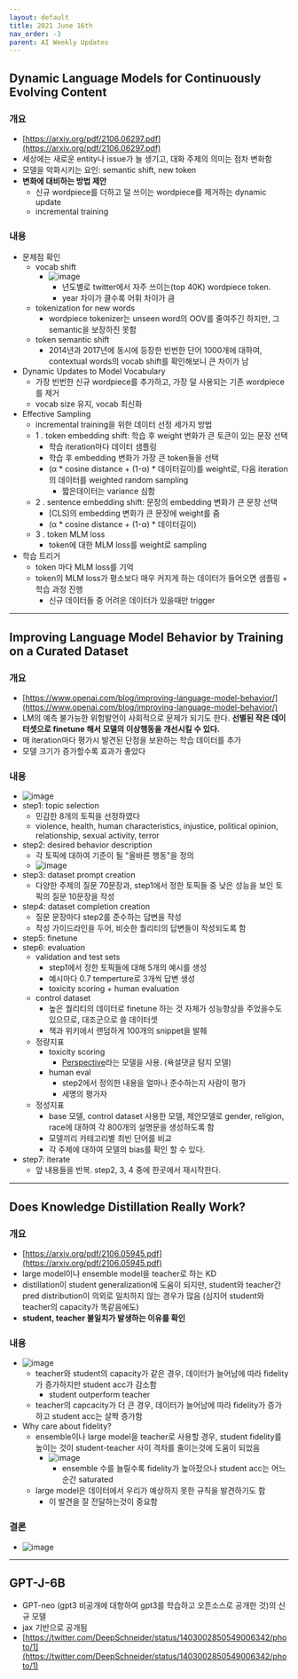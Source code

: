 ```yaml
---
layout: default
title: 2021 June 16th
nav_order: -3
parent: AI Weekly Updates
---
```


## Dynamic Language Models for Continuously Evolving Content

### 개요
- [https://arxiv.org/pdf/2106.06297.pdf](https://arxiv.org/pdf/2106.06297.pdf)
- 세상에는 새로운 entity나 issue가 늘 생기고, 대화 주제의 의미는 점차 변화함
- 모델을 악화시키는 요인: semantic shift, new token
- **변화에 대비하는 방법 제안**
    - 신규 wordpiece를 더하고 덜 쓰이는 wordpiece를 제거하는 dynamic update 
    - incremental training

### 내용
- 문제점 확인
    - vocab shift
        - ![image](https://user-images.githubusercontent.com/6601619/123663458-5ee67e00-d871-11eb-9c28-3e8e72b44398.png)
            - 년도별로 twitter에서 자주 쓰이는(top 40K) wordpiece token. 
            - year 차이가 클수록 어휘 차이가 큼
    - tokenization for new words
        - wordpiece tokenizer는 unseen word의 OOV를 줄여주긴 하지만, 그 semantic을 보장하진 못함
    - token semantic shift
        - 2014년과 2017년에 동시에 등장한 빈번한 단어 1000개에 대하여, contextual words의 vocab shift를 확인해보니 큰 차이가 남 
- Dynamic Updates to Model Vocabulary
    - 가장 빈번한 신규 wordpiece를 추가하고, 가장 덜 사용되는 기존 wordpiece를 제거
    - vocab size 유지, vocab 최신화
- Effective Sampling
    - incremental training을 위한 데이터 선정 세가지 방법
    - 1 . token embedding shift: 학습 후 weight 변화가 큰 토큰이 있는 문장 선택
        - 학습 iteration마다 데이터 샘플링
        - 학습 후 embedding 변화가 가장 큰 token들을 선택
        - (α * cosine distance + (1-α) * 데이터길이)를 weight로, 다음 iteration의 데이터를 weighted random sampling
            - 짧은데이터는 variance 심함
    - 2 . sentence embedding shift: 문장의 embedding 변화가 큰 문장 선택
        - [CLS]의 embedding 변화가 큰 문장에 weight를 줌
        - (α * cosine distance + (1-α) * 데이터길이)
    - 3 . token MLM loss
        - token에 대한 MLM loss를 weight로 sampling
- 학습 트리거  
    - token 마다 MLM loss를 기억
    - token의 MLM loss가 평소보다 매우 커지게 하는 데이터가 들어오면 샘플링 + 학습 과정 진행
        - 신규 데이터들 중 어려운 데이터가 있을때만 trigger
   
         
-----------

## Improving Language Model Behavior by Training on a Curated Dataset

### 개요
- [https://www.openai.com/blog/improving-language-model-behavior/](https://www.openai.com/blog/improving-language-model-behavior/)
- LM의 예측 불가능한 위험발언이 사회적으로 문제가 되기도 한다. **선별된 작은 데이터셋으로 finetune 해서 모델의 이상행동을 개선시킬 수 있다.**
- 매 iteration마다 평가시 발견된 단점을 보완하는 학습 데이터를 추가
- 모델 크기가 증가할수록 효과가 좋았다

### 내용
- ![image](https://user-images.githubusercontent.com/6601619/123304369-da86b900-d559-11eb-81f2-3c97d89fd62c.png)
- step1: topic selection
    - 민감한 8개의 토픽을 선정하였다
    - violence, health, human characteristics, injustice, political opinion, relationship, sexual activity, terror
- step2: desired behavior description
    - 각 토픽에 대하여 기준이 될 "올바른 행동"을 정의
    - ![image](https://user-images.githubusercontent.com/6601619/123305126-b8416b00-d55a-11eb-9a2f-7bb816251a5b.png)
- step3: dataset prompt creation
    - 다양한 주제의 질문 70문장과, step1에서 정한 토픽들 중 낮은 성능을 보인 토픽의 질문 10문장을 작성
- step4: dataset completion creation
    - 질문 문장마다 step2를 준수하는 답변을 작성
    - 작성 가이드라인을 두어, 비슷한 퀄리티의 답변들이 작성되도록 함
- step5: finetune
- step6: evaluation
    - validation and test sets 
        - step1에서 정한 토픽들에 대해 5개의 예시를 생성
        - 예시마다 0.7 temperture로 3개씩 답변 생성
        - toxicity scoring + human evaluation
    - control dataset
        - 높은 퀄리티의 데이터로 finetune 하는 것 자체가 성능향상을 주었을수도 있으므로, 대조군으로 쓸 데이터셋 
        - 책과 위키에서 랜덤하게 100개의 snippet을 발췌
    - 정량지표
        - toxicity scoring
            - [Perspective](https://www.perspectiveapi.com/how-it-works)라는 모델을 사용. (욕설댓글 탐지 모델)
        - human eval
            - step2에서 정의한 내용을 얼마나 준수하는지 사람이 평가
            - 세명의 평가자
    - 정성지표
        - base 모델, control dataset 사용한 모델, 제안모델로 gender, religion, race에 대하여 각 800개의 설명문을 생성하도록 함
        - 모델끼리 카테고리별 최빈 단어를 비교
        - 각 주제에 대하여 모델의 bias를 확인 할 수 있다.
- step7: iterate
    - 앞 내용들을 반복. step2, 3, 4 중에 한곳에서 재시작한다.

-----------

## Does Knowledge Distillation Really Work?

### 개요
- [https://arxiv.org/pdf/2106.05945.pdf](https://arxiv.org/pdf/2106.05945.pdf)
- large model이나 ensemble model을 teacher로 하는 KD
- distillation이 student generalization에 도움이 되지만, student와 teacher간 pred distribution이 의외로 일치하지 않는 경우가 많음 (심지어 student와 teacher의 capacity가 똑같음에도)
- **student, teacher 불일치가 발생하는 이유를 확인**
### 내용
- ![image](https://user-images.githubusercontent.com/6601619/123137403-e0fc2e80-d48e-11eb-8ef7-a43780171f2f.png)
    - teacher와 student의 capacity가 같은 경우, 데이터가 늘어남에 따라 fidelity가 증가하지만 student acc가 감소함
        - student outperform teacher 
    - teacher의 capcacity가 더 큰 경우, 데이터가 늘어남에 따라 fidelity가 증가하고 student acc는 살짝 증가함 
- Why care about fidelity?
    - ensemble이나 large model을 teacher로 사용할 경우, student fidelity를 높이는 것이 student-teacher 사이 격차를 줄이는것에 도움이 되었음
        - ![image](https://user-images.githubusercontent.com/6601619/123139328-1144cc80-d491-11eb-8e37-ae8f20b74522.png) 
             - ensemble 수를 늘릴수록 fidelity가 높아젔으나 student acc는 어느순간 saturated
    - large model은 데이터에서 우리가 예상하지 못한 규칙을 발견하기도 함
        - 이 발견을 잘 전달하는것이 중요함
### 결론
- ![image](https://user-images.githubusercontent.com/6601619/123140312-19e9d280-d492-11eb-91ee-985962b408d3.png)

-----------

## GPT-J-6B
- GPT-neo (gpt3 비공개에 대항하여 gpt3를 학습하고 오픈소스로 공개한 것)의 신규 모델
- jax 기반으로 공개됨
- [https://twitter.com/DeepSchneider/status/1403002850549006342/photo/1](https://twitter.com/DeepSchneider/status/1403002850549006342/photo/1)
